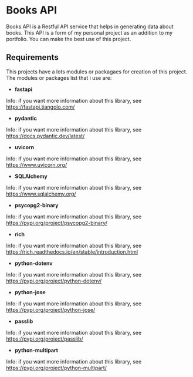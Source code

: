 # Books API

Books API is a Restful API service that helps in generating data about books. This API is a form of my personal project as an addition to my portfolio. You can make the best use of this project.

## Requirements

This projects have a lots modules or packagaes for creation of this project. The modules or packages list that i use are:

* **fastapi**

Info: if you want more information about this library, see https://fastapi.tiangolo.com/

* **pydantic**

Info: if you want more information about this library, see https://docs.pydantic.dev/latest/

* **uvicorn**

Info: if you want more information about this library, see https://www.uvicorn.org/

* **SQLAlchemy**

Info: if you want more information about this library, see https://www.sqlalchemy.org/

* **psycopg2-binary**

Info: if you want more information about this library, see https://pypi.org/project/psycopg2-binary/

* **rich**

Info: if you want more information about this library, see https://rich.readthedocs.io/en/stable/introduction.html

* **python-dotenv**

Info: if you want more information about this library, see https://pypi.org/project/python-dotenv/

* **python-jose**

Info: if you want more information about this library, see https://pypi.org/project/python-jose/

* **passlib**

Info: if you want more information about this library, see https://pypi.org/project/passlib/

* **python-multipart**

Info: if you want more information about this library, see https://pypi.org/project/python-multipart/
